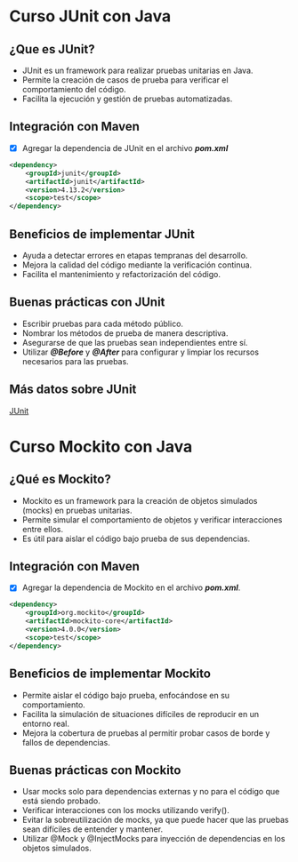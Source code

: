 # Curso JUnit con Java

## ¿Que es JUnit?
- JUnit es un framework para realizar pruebas unitarias en Java.
- Permite la creación de casos de prueba para verificar el comportamiento
del código.
- Facilita la ejecución y gestión de pruebas automatizadas.

## Integración con Maven
- [x] Agregar la dependencia de JUnit en el archivo ***pom.xml***
```xml
<dependency>
    <groupId>junit</groupId>
    <artifactId>junit</artifactId>
    <version>4.13.2</version>
    <scope>test</scope>
</dependency>
```

## Beneficios de implementar JUnit
- Ayuda a detectar errores en etapas tempranas del desarrollo.
- Mejora la calidad del código mediante la verificación continua.
- Facilita el mantenimiento y refactorización del código.

## Buenas prácticas con JUnit
- Escribir pruebas para cada método público.
- Nombrar los métodos de prueba de manera descriptiva.
- Asegurarse de que las pruebas sean independientes entre sí.
- Utilizar ***@Before*** y ***@After*** para configurar y limpiar los recursos 
necesarios para las pruebas.

## Más datos sobre JUnit
<a  href="">JUnit</a>

# Curso Mockito con Java

## ¿Qué es Mockito?
- Mockito es un framework para la creación de objetos simulados (mocks) en 
pruebas unitarias.
- Permite simular el comportamiento de objetos y verificar interacciones 
entre ellos.
- Es útil para aislar el código bajo prueba de sus dependencias.

## Integración con Maven
- [x] Agregar la dependencia de Mockito en el archivo ***pom.xml***.
```xml
<dependency>
    <groupId>org.mockito</groupId>
    <artifactId>mockito-core</artifactId>
    <version>4.0.0</version>
    <scope>test</scope>
</dependency>
```

## Beneficios de implementar Mockito
- Permite aislar el código bajo prueba, enfocándose en su comportamiento.
- Facilita la simulación de situaciones difíciles de reproducir en un entorno
real.
- Mejora la cobertura de pruebas al permitir probar casos de borde y fallos 
de dependencias.

## Buenas prácticas con Mockito
- Usar mocks solo para dependencias externas y no para el código que está 
siendo probado.
- Verificar interacciones con los mocks utilizando verify().
- Evitar la sobreutilización de mocks, ya que puede hacer que las pruebas sean 
difíciles de entender y mantener.
- Utilizar @Mock y @InjectMocks para inyección de dependencias en los objetos
simulados.
